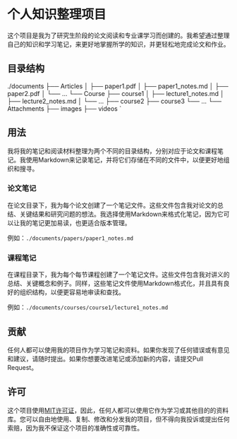 # 个人知识整理项目

这个项目是我为了研究生阶段的论文阅读和专业课学习而创建的。我希望通过整理自己的知识和学习笔记，来更好地掌握所学的知识，并更轻松地完成论文和作业。

## 目录结构

./documents
├── Articles
│   ├── paper1.pdf
│   ├── paper1_notes.md
│   ├── paper2.pdf
│   └── ...
└── Course
    ├── course1
    │   ├── lecture1_notes.md
    │   ├── lecture2_notes.md
    │   └── ...
    ├── course2
    ├── course3
    └── ...
└── Attachments
    ├── images
    ├── videos
`

## 用法

我将我的笔记和阅读材料整理为两个不同的目录结构，分别对应于论文和课程笔记。我使用Markdown来记录笔记，并将它们存储在不同的文件中，以便更好地组织和搜寻。

### 论文笔记

在论文目录下，我为每个论文创建了一个笔记文件。这些文件包含我对论文的总结、关键结果和研究问题的想法。我选择使用Markdown来格式化笔记，因为它可以让我的笔记更加易读，也更适合版本管理。

例如：`./documents/papers/paper1_notes.md`

### 课程笔记

在课程目录下，我为每个每节课程创建了一个笔记文件。这些文件包含我对讲义的总结、关键概念和例子。同样，这些笔记文件使用Markdown格式化，并且具有良好的组织结构，以便更容易地审读和查找。

例如：`./documents/courses/course1/lecture1_notes.md`

## 贡献

任何人都可以使用我的项目作为学习笔记和资料。如果你发现了任何错误或有意见和建议，请随时提出。如果你想要改进笔记或添加新的内容，请提交Pull Request。

## 许可

这个项目使用[MIT许可证](https://mit-license.org/)，因此，任何人都可以使用它作为学习或其他目的的资料库。您可以自由地使用、复制、修改和分发我的项目，但不得向我投诉或提出任何索赔，因为我不保证这个项目的准确性或可靠性。
